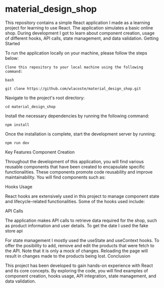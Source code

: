 # material_design_shop
This repository contains a simple React application I made as a learning project for learning to use React. 
The application simulates a basic online shop. During development I got to learn about component creation, usage of different hooks, API calls, state management, and data validation.
Getting Started

To run the application locally on your machine, please follow the steps below:

    Clone this repository to your local machine using the following command:

    bash

    git clone https://github.com/wlacoste/material_design_shop.git

Navigate to the project's root directory:


    cd material_design_shop

Install the necessary dependencies by running the following command:

    npm install

Once the installation is complete, start the development server by running:

    npm run dev


Key Features
Component Creation

Throughout the development of this application, you will find various reusable components that have been created to encapsulate specific functionalities. These components promote code reusability and improve maintainability. You will find components such as:

    
Hooks Usage

React hooks are extensively used in this project to manage component state and lifecycle-related functionalities. Some of the hooks used include:


API Calls

The application makes API calls to retrieve data required for the shop, such as product information and user details. To get the date I used the fake store api

For state management I mostly used the useState and useContext hooks. To offer the posibility to add, remove and edit the products that were fetch to the API. Note that it is only a mock of changes. Reloading the page will result in changes made to the products being lost.
Conclusion

This project has been developed to gain hands-on experience with React and its core concepts. By exploring the code, you will find examples of component creation, hooks usage, API integration, state management, and data validation.
